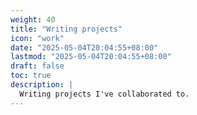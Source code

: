 ```yaml
---
weight: 40
title: "Writing projects"
icon: "work"
date: "2025-05-04T20:04:55+08:00"
lastmod: "2025-05-04T20:04:55+08:00"
draft: false
toc: true
description: |
  Writing projects I've collaborated to.
---
```

